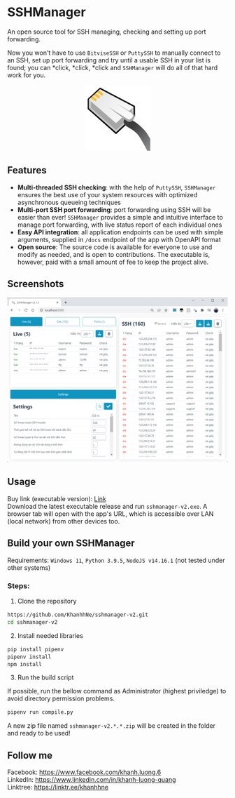 # SSHManager

An open source tool for SSH managing, checking and setting up port forwarding.

Now you won't have to use `BitviseSSH` or `PuttySSH` to manually connect to an
SSH, set up port forwarding and try until a usable SSH in your list is found;
you can *click, *click, *click and `SSHManager` will do all of that hard work
for you.

<p align="center">
  <!--suppress CheckImageSize -->
  <img src="logo/logo.png" alt="sshmanager logo" width="150"/>
</p>

Features
----

- **Multi-threaded SSH checking**: with the help of `PuttySSH`, `SSHManager`
  ensures the best use of your system resources with optimized asynchronous
  queueing techniques
- **Multi-port SSH port forwarding**: port forwarding using SSH will be easier
  than ever! `SSHManager` provides a simple and intuitive interface to manage
  port forwarding, with live status report of each individual ones
- **Easy API integration**: all application endpoints can be used with simple
  arguments, supplied in `/docs` endpoint of the app with OpenAPI format
- **Open source**: The source code is available for everyone to use and modify
  as needed, and is open to contributions. The executable is, however, paid with
  a small amount of fee to keep the project alive.

Screenshots
----
<p align="center">
  <!--suppress CheckImageSize -->
  <img src="logo/screenshot-1.png" alt="screenshot" width="600"/>
</p>

Usage
----
Buy link (executable
version): <a href="https://taphoammo.net/gian-hang/sshmanager-v2-1">
Link</a> <br>
Download the latest executable release and run `sshmanager-v2.exe`. A browser
tab will open with the app's URL, which is accessible over LAN (local network)
from other devices too.

Build your own SSHManager
----
Requirements: `Windows 11`, `Python 3.9.5`, `NodeJS v14.16.1` (not tested under
other systems)

### Steps:
1. Clone the repository

```bash
https://github.com/KhanhhNe/sshmanager-v2.git
cd sshmanager-v2
```

2. Install needed libraries

```bash
pip install pipenv
pipenv install
npm install
```

3. Run the build script

If possible, run the bellow command as Administrator (highest priviledge) to
avoid directory permission problems.

```bash
pipenv run compile.py
```

A new zip file named `sshmanager-v2.*.*.zip` will be created in the folder and
ready to be used!

Follow me
----
Facebook: https://www.facebook.com/khanh.luong.6 <br>
LinkedIn: https://www.linkedin.com/in/khanh-luong-quang <br>
Linktree: https://linktr.ee/khanhhne